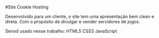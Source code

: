 #Site Cookie Hosting

Desenvolvido para um cliente, o site tem uma apresentação bem clean e direta. Com o propósito de divulgar e vender servidores de jogos.

Senod usado nesse trabalho:
HTML5
CSS3
JavaScript
